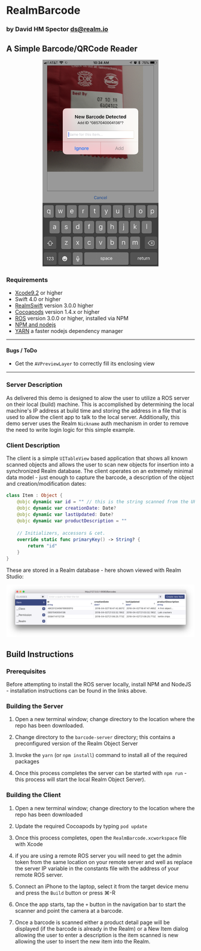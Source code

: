 # RealmBarcode
### by David HM Spector <ds@realm.io>

## A Simple Barcode/QRCode Reader

<center> <img src="Graphics/barcode-demo.png" width="310" height="552" /></center>

### Requirements
- [Xcode9.2](https://itunes.apple.com/us/app/xcode/id497799835?mt=12) or higher
- Swift 4.0 or higher
- [RealmSwift](https://realm.io/products/realm-database) version 3.0.0 higher
- [Cocoapods](https://www.cocoapods.org) version 1.4.x or higher
- [ROS](https://realm.io/products) version 3.0.0 or higher, installed via NPM
- [NPM and nodejs](https://www.npmjs.com/get-npm)
- [YARN](https://yarnpkg.com/en/) a faster nodejs dependency manager

<hr>

#### Bugs / ToDo

- Get the `AVPreviewLayer` to correctly fill its enclosing view 
  
<hr>

### Server Description

As delivered this demo is designed to alow the user to utilize a ROS server on their local (build) machine. This is accomplished by determining the local machine's IP address at build time and storing the address in a file that is used to allow the client app to talk to the local server. Additionally,  this demo server uses the Realm `Nickname` auth mechanism  in order to remove the need to write login logic for this simple example.


### Client Description

The client is a simple `UITableView` based application that shows all known scanned objects and allows the user to scan new objects for insertion into a synchronized Realm database. The client operates on an extremely minimal data model  - just enough to capture the barcode, a description of the object and creation/modification dates:

```swift
class Item : Object {
    @objc dynamic var id = "" // this is the string scanned from the UPC or QRCode
    @objc dynamic var creationDate: Date?
    @objc dynamic var lastUpdated: Date?
    @objc dynamic var productDescription = ""
    
    // Initializers, accessors & cet.
    override static func primaryKey() -> String? {
        return "id"
    }
} 
```
These are stored in a Realm database - here shown viewed with Realm Studio:
<center> <img src="Graphics/Barcodes-studio.png" /></center>


## Build Instructions

### Prerequisites
Before attempting to install the ROS server locally, install NPM and NodeJS - installation instructions can be found in the links above.

###  Building the Server

  1. Open  a new terminal window; change directory to the location where the repo has been downloaded.
  
  2. Change directory to the `barcode-server` directory; this contains a preconfigured version of the Realm Object Server
  
  3.  Invoke the `yarn` (or `npm install`) command to install all of the required packages
  
  4.  Once this process completes the server can be started with `npm run`  - this process will start the local Realm Object Server).
  
### Building the Client

  1. Open a new terminal window; change directory to the location where the repo has been downloaded

  2. Update the required Cocoapods by typing `pod update`
  
  3. Once this process completes, open the `RealmBarcode.xcworkspace` file with Xcode
  
  4.  if you are using a remote ROS server you will need to get the admin token from the same location on your remote server and well as replace the server IP variable in the constants file with the address of your remote ROS server.
  
  5. Connect an iPhone to the laptop, select it from the target device menu and press the `Build` button or press ⌘-R
  
  6. Once the app starts, tap the `+` button  in the navigation bar to start the scanner and point the camera at a barcode. 
  
  7. Once a barcode is scanned either a product detail page will be displayed (if the barcode is already in the Realm) or a New Item dialog allowing the user to enter a description is the item scanned is new allowing the user to insert the new item into the Realm.

